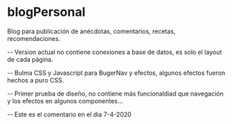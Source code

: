 # blogPersonal
Blog para publicación de anécdotas, comentarios, recetas, recomendaciones. 

-- Version actual no contiene conexiones a base de datos, es solo el layout de cada página. 

-- Bulma CSS y Javascript para BugerNav y efectos, algunos efectos fueron hechos a puro CSS.

-- Primer prueba de diseño, no contiene más funcionaldiad que navegación y los efectos en algunos componentes... 

-- Este es el comentario en el dia 7-4-2020
